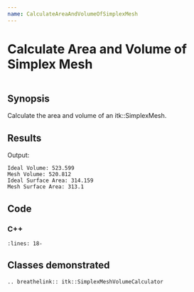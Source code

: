 ```yaml
---
name: CalculateAreaAndVolumeOfSimplexMesh
---
```


# Calculate Area and Volume of Simplex Mesh

```{index} single: SimplexMeshVolumeCalculator pair: area; volume
```

## Synopsis

Calculate the area and volume of an itk::SimplexMesh.

## Results

Output:

```
Ideal Volume: 523.599
Mesh Volume: 520.812
Ideal Surface Area: 314.159
Mesh Surface Area: 313.1
```

## Code

### C++

```{literalinclude} Code.cxx
:lines: 18-
```

## Classes demonstrated

```{eval-rst}
.. breathelink:: itk::SimplexMeshVolumeCalculator
```
